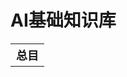 AI基础知识库
===
<head>
<style type="text/css">
.thead{
    font-weight: bold;
    font-size: large
}
</style>
</head>
<body>
<table>
<tr>
<th class="thead">总目</th>
</tr>
</table>
</body>